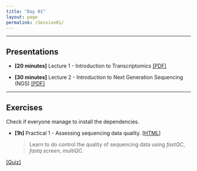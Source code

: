 ```yaml
---
title: "Day 01"
layout: page
permalink: /Session01/
---
```


---

## Presentations

- **\[20 minutes\]** Lecture 1 - Introduction to Transcriptomics
[[PDF]](1_Transcriptomics.pdf)

- **\[30 minutes\]** Lecture 2 - Introduction to Next Generation Sequencing (NGS)
[[PDF]](2_NGS.pdf)

---

## Exercises

Check if everyone manage to install the dependencies.

-  **\[1h\]** Practical 1 - Assessing sequencing data quality.
    [[HTML](QC)]

    > Learn to do control the quality of sequencing data using *fastQC*, 
    *fastq screen*, *multiQC*.

[[Quiz]](Quiz_01.pdf)
